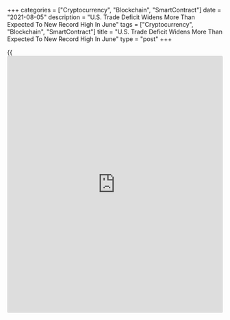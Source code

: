 +++
categories = ["Cryptocurrency", "Blockchain", "SmartContract"]
date = "2021-08-05"
description = "U.S. Trade Deficit Widens More Than Expected To New Record High In June"
tags = ["Cryptocurrency", "Blockchain", "SmartContract"]
title = "U.S. Trade Deficit Widens More Than Expected To New Record High In June"
type = "post"
+++

{{<iframe id="large-banner" src="https://www.bounty.group/#slide=12.0" width="100%" height="600" scrolling="no" style="border: 0px solid rgb(216, 221, 230); border-radius: 3px;">}}

The U.S. trade deficit widened by more than expected in the month of
June, according to a report released by the Commerce Department on
Thursday.

The Commerce Department said the trade deficit widened to a new record
high of $75.7 billion in June from a revised $71.0 billion in May.

Economists had expected the trade deficit to widen to $74.1 billion from
the $71.2 billion originally reported for the previous month.

"Robust economic growth in the US and still-struggling demand from
abroad drove a widening of the trade deficit for a second consecutive
month in June," said Mahir Rasheed, U.S. Economist at Oxford Economics.

The wider than expected trade deficit reflected a sharp increase in the
value of imports, which surged up by 2.1 percent to $283.4 billion in
June after jumping by 1.3 percent to $277.5 billion in May.

A substantial increase in imports of industrial supplies and materials
more than offset by a decrease in imports of consumer goods.

Meanwhile, the report showed the value of exports rose by 0.6 percent to
$207.7 billion in June after climbing by 0.9 percent to $206.5 billion
in May.

A notable increase in the value of crude oil exports was largely offset
by a drop in exports of foods, feeds, and beverages.

The Commerce Department also said the goods deficit widened to $93.2
billion in June from $89.1 billion in May, while the services surplus
narrowed to $17.4 billion from $18.1 billion.

"Looking ahead, we expect the deficit will start to narrow as trade
flows rotate away from imports and towards exports as domestic
consumption slows and growth abroad accelerates," said Rasheed.

He added, "However, deteriorating [health][1] conditions could distort
trade further if virus restrictions are reimposed and recoveries stall."

For comments and feedback [contact](https://www.playgroundfx.com/contact/): editorial@rtt[news](https://www.letsplayfx.com/blog/forex-news-website/).com

[Economic News][2]

 **What parts of the world are seeing the best (and worst) economic
performances lately? Click[here][3] to check out our [Econ Scorecard][3]
and find out! See up-to-the-moment [ranking](https://www.playgroundfx.com/blog/crypto-exchange-ranking/)s for the best and worst
performers in [GDP][4], [unemployment rate][5], [inflation][3] and much
more.**

   1. www.rtt[news](https://www.letsplayfx.com/blog/forex-news-website/).com/Content/Health.aspx
   2. www.rtt[news](https://www.letsplayfx.com/blog/forex-news-website/).com/Content/EconomicNews.aspx
   3. www.rtt[news](https://www.letsplayfx.com/blog/forex-news-website/).com/economic-scorecard/world-rank/CPI/highest-performance.aspx
   4. www.rtt[news](https://www.letsplayfx.com/blog/forex-news-website/).com/economic-scorecard/world-rank/GDP/highest-performance.aspx
   5. www.rtt[news](https://www.letsplayfx.com/blog/forex-news-website/).com/economic-scorecard/world-rank/unemployment-rate/lowest-performance.aspx